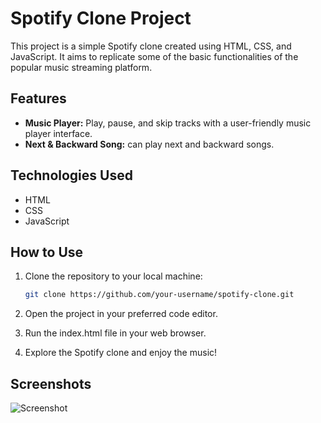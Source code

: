 # Spotify Clone Project

This project is a simple Spotify clone created using HTML, CSS, and JavaScript. It aims to replicate some of the basic functionalities of the popular music streaming platform.

## Features

- **Music Player:** Play, pause, and skip tracks with a user-friendly music player interface.
- **Next & Backward Song:** can play next and backward songs. 

## Technologies Used

- HTML
- CSS
- JavaScript

## How to Use

1. Clone the repository to your local machine:

   ```bash
   git clone https://github.com/your-username/spotify-clone.git

   
1. Open the project in your preferred code editor.

2. Run the index.html file in your web browser.

3. Explore the Spotify clone and enjoy the music!

## Screenshots
<img src="https://github.com/SyntaxNova/Spotify-Clone/blob/master/images/Screenshot%20from%202024-02-01%2020-17-36.png" alt = "Screenshot">
